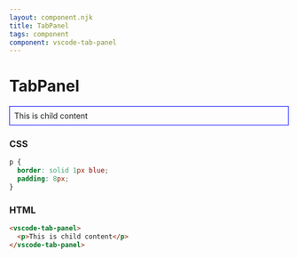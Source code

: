 ```yaml
---
layout: component.njk
title: TabPanel
tags: component
component: vscode-tab-panel
---
```


# TabPanel

<style>
  vscode-tab-panel p {
    border: solid 1px blue;
    padding: 8px;
  }
</style>

<component-preview>
  <vscode-tab-panel>
    <p>This is child content</p>
  </vscode-tab-panel>
</component-preview>

### CSS

```css
p {
  border: solid 1px blue;
  padding: 8px;
}
```

### HTML

```html
<vscode-tab-panel>
  <p>This is child content</p>
</vscode-tab-panel>
```
